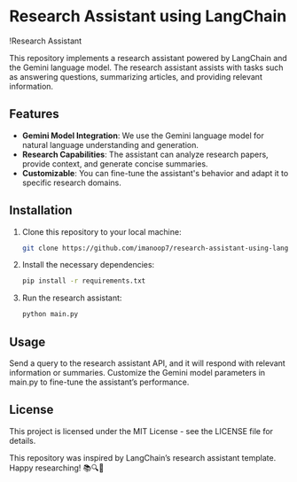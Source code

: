 # Research Assistant using LangChain

!Research Assistant

This repository implements a research assistant powered by LangChain and the Gemini language model. The research assistant assists with tasks such as answering questions, summarizing articles, and providing relevant information.

## Features

- **Gemini Model Integration**: We use the Gemini language model for natural language understanding and generation.
- **Research Capabilities**: The assistant can analyze research papers, provide context, and generate concise summaries.
- **Customizable**: You can fine-tune the assistant's behavior and adapt it to specific research domains.

## Installation

1. Clone this repository to your local machine:

   ```bash
   git clone https://github.com/imanoop7/research-assistant-using-langchain.git
2. Install the necessary dependencies:
   ``` bash
   pip install -r requirements.txt
3. Run the research assistant:
   ``` bash
   python main.py

## Usage
Send a query to the research assistant API, and it will respond with relevant information or summaries.
Customize the Gemini model parameters in main.py to fine-tune the assistant’s performance.

## License
This project is licensed under the MIT License - see the LICENSE file for details.

This repository was inspired by LangChain’s research assistant template. Happy researching! 📚🔍🤖

 

